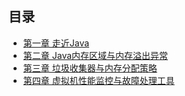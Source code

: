 ## 目录
- [第一章 走近Java](01.第一章.md)
- [第二章 Java内存区域与内存溢出异常](02.第二章.md)
- [第三章 垃圾收集器与内存分配策略](03.第三章.md)
- [第四章 虚拟机性能监控与故障处理工具](04.第四章.md)